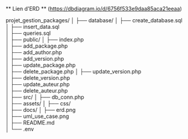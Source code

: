 ** Lien d'ERD ** (https://dbdiagram.io/d/6756f533e9daa85aca21eeaa)



projet_gestion_packages/
│
├── database/
│   ├── create_database.sql       
│   ├── insert_data.sql           
│   ├── queries.sql               
│
├── public/
│   ├── index.php                
│   ├── add_package.php           
│   ├── add_author.php            
│   ├── add_version.php               
│   ├── update_package.php       
│   ├── delete_package.php 
│   ├── update_version.php       
│   ├── delete_version.php  
│   ├── update_auteur.php       
│   ├── delete_auteur.php      
│
├── src/
│   ├── db_conn.php           
│
├── assets/
│   ├── css/                       
│
├── docs/
│   ├── erd.png                  
│   ├── uml_use_case.png          
│   ├── README.md                
│
└── .env   